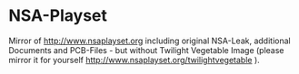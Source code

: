 # NSA-Playset
Mirror of http://www.nsaplayset.org including original NSA-Leak, additional Documents and PCB-Files - but without Twilight Vegetable Image (please mirror it for yourself http://www.nsaplayset.org/twilightvegetable ). 
